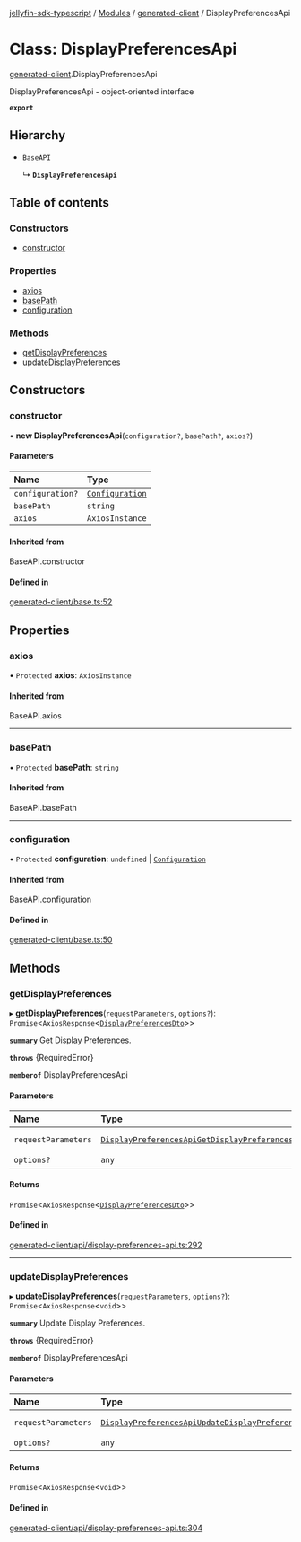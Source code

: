 [jellyfin-sdk-typescript](../README.md) / [Modules](../modules.md) / [generated-client](../modules/generated_client.md) / DisplayPreferencesApi

# Class: DisplayPreferencesApi

[generated-client](../modules/generated_client.md).DisplayPreferencesApi

DisplayPreferencesApi - object-oriented interface

**`export`**

## Hierarchy

- `BaseAPI`

  ↳ **`DisplayPreferencesApi`**

## Table of contents

### Constructors

- [constructor](generated_client.DisplayPreferencesApi.md#constructor)

### Properties

- [axios](generated_client.DisplayPreferencesApi.md#axios)
- [basePath](generated_client.DisplayPreferencesApi.md#basepath)
- [configuration](generated_client.DisplayPreferencesApi.md#configuration)

### Methods

- [getDisplayPreferences](generated_client.DisplayPreferencesApi.md#getdisplaypreferences)
- [updateDisplayPreferences](generated_client.DisplayPreferencesApi.md#updatedisplaypreferences)

## Constructors

### constructor

• **new DisplayPreferencesApi**(`configuration?`, `basePath?`, `axios?`)

#### Parameters

| Name | Type |
| :------ | :------ |
| `configuration?` | [`Configuration`](generated_client.Configuration.md) |
| `basePath` | `string` |
| `axios` | `AxiosInstance` |

#### Inherited from

BaseAPI.constructor

#### Defined in

[generated-client/base.ts:52](https://github.com/thornbill/jellyfin-sdk-typescript/blob/e4df7f8/src/generated-client/base.ts#L52)

## Properties

### axios

• `Protected` **axios**: `AxiosInstance`

#### Inherited from

BaseAPI.axios

___

### basePath

• `Protected` **basePath**: `string`

#### Inherited from

BaseAPI.basePath

___

### configuration

• `Protected` **configuration**: `undefined` \| [`Configuration`](generated_client.Configuration.md)

#### Inherited from

BaseAPI.configuration

#### Defined in

[generated-client/base.ts:50](https://github.com/thornbill/jellyfin-sdk-typescript/blob/e4df7f8/src/generated-client/base.ts#L50)

## Methods

### getDisplayPreferences

▸ **getDisplayPreferences**(`requestParameters`, `options?`): `Promise`<`AxiosResponse`<[`DisplayPreferencesDto`](../interfaces/generated_client.DisplayPreferencesDto.md)\>\>

**`summary`** Get Display Preferences.

**`throws`** {RequiredError}

**`memberof`** DisplayPreferencesApi

#### Parameters

| Name | Type | Description |
| :------ | :------ | :------ |
| `requestParameters` | [`DisplayPreferencesApiGetDisplayPreferencesRequest`](../interfaces/generated_client.DisplayPreferencesApiGetDisplayPreferencesRequest.md) | Request parameters. |
| `options?` | `any` | - |

#### Returns

`Promise`<`AxiosResponse`<[`DisplayPreferencesDto`](../interfaces/generated_client.DisplayPreferencesDto.md)\>\>

#### Defined in

[generated-client/api/display-preferences-api.ts:292](https://github.com/thornbill/jellyfin-sdk-typescript/blob/e4df7f8/src/generated-client/api/display-preferences-api.ts#L292)

___

### updateDisplayPreferences

▸ **updateDisplayPreferences**(`requestParameters`, `options?`): `Promise`<`AxiosResponse`<`void`\>\>

**`summary`** Update Display Preferences.

**`throws`** {RequiredError}

**`memberof`** DisplayPreferencesApi

#### Parameters

| Name | Type | Description |
| :------ | :------ | :------ |
| `requestParameters` | [`DisplayPreferencesApiUpdateDisplayPreferencesRequest`](../interfaces/generated_client.DisplayPreferencesApiUpdateDisplayPreferencesRequest.md) | Request parameters. |
| `options?` | `any` | - |

#### Returns

`Promise`<`AxiosResponse`<`void`\>\>

#### Defined in

[generated-client/api/display-preferences-api.ts:304](https://github.com/thornbill/jellyfin-sdk-typescript/blob/e4df7f8/src/generated-client/api/display-preferences-api.ts#L304)
